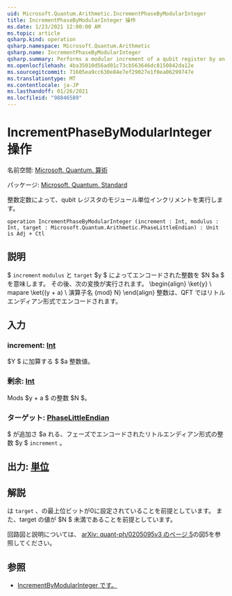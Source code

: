 ```yaml
---
uid: Microsoft.Quantum.Arithmetic.IncrementPhaseByModularInteger
title: IncrementPhaseByModularInteger 操作
ms.date: 1/23/2021 12:00:00 AM
ms.topic: article
qsharp.kind: operation
qsharp.namespace: Microsoft.Quantum.Arithmetic
qsharp.name: IncrementPhaseByModularInteger
qsharp.summary: Performs a modular increment of a qubit register by an integer constant.
ms.openlocfilehash: 4ba35010d56ad01c73cb563646dc8150842da12e
ms.sourcegitcommit: 71605ea9cc630e84e7ef29027e1f0ea06299747e
ms.translationtype: MT
ms.contentlocale: ja-JP
ms.lasthandoff: 01/26/2021
ms.locfileid: "98846589"
---
```

# <a name="incrementphasebymodularinteger-operation"></a>IncrementPhaseByModularInteger 操作

名前空間: [Microsoft. Quantum. 算術](xref:Microsoft.Quantum.Arithmetic)

パッケージ: [Microsoft. Quantum. Standard](https://nuget.org/packages/Microsoft.Quantum.Standard)


整数定数によって、qubit レジスタのモジュール単位インクリメントを実行します。

```qsharp
operation IncrementPhaseByModularInteger (increment : Int, modulus : Int, target : Microsoft.Quantum.Arithmetic.PhaseLittleEndian) : Unit is Adj + Ctl
```


## <a name="description"></a>説明

$ `increment` `modulus` と `target` $y $ によってエンコードされた整数を $N $a $ を意味します。
その後、次の変換が実行されます。 \begin{align} \ket{y} \ mapare \ket{(y + a) \ 演算子名 {mod} N} \end{align} 整数は、QFT ではリトルエンディアン形式でエンコードされます。

## <a name="input"></a>入力

### <a name="increment--int"></a>increment: [Int](xref:microsoft.quantum.lang-ref.int)

$Y $ に加算する $ $a 整数値。


### <a name="modulus--int"></a>剰余: [Int](xref:microsoft.quantum.lang-ref.int)

Mods $y + a $ の整数 $N $。


### <a name="target--phaselittleendian"></a>ターゲット: [PhaseLittleEndian](xref:Microsoft.Quantum.Arithmetic.PhaseLittleEndian)

$ が追加さ $a れる、フェーズでエンコードされたリトルエンディアン形式の整数 $y $ `increment` 。



## <a name="output--unit"></a>出力: [単位](xref:microsoft.quantum.lang-ref.unit)



## <a name="remarks"></a>解説

は `target` 、の最上位ビットが0に設定されていることを前提としています。
また、target の値が $N $ 未満であることを前提としています。

回路図と説明については、 [arXiv: quant-ph/0205095v3 のページ 5](https://arxiv.org/pdf/quant-ph/0205095v3.pdf#page=5)の図5を参照してください。

## <a name="see-also"></a>参照

- [IncrementByModularInteger です。](xref:Microsoft.Quantum.Arithmetic.IncrementByModularInteger)